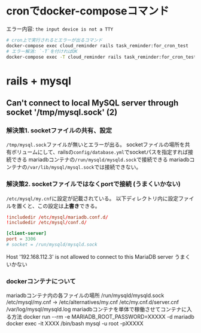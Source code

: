 
# cronでdocker-composeコマンド

エラー内容: `the input device is not a TTY`

```bash
# cron上で実行されるとエラーが出るコマンド
docker-compose exec cloud_reminder rails task_reminder:for_cron_test
# エラー解消: `-T`を付ければOK
docker-compose exec -T cloud_reminder rails task_reminder:for_cron_test
```
# rails + mysql

## Can't connect to local MySQL server through socket '/tmp/mysql.sock' (2)

### 解決策1. socketファイルの共有、設定
`/tmp/mysql.sock`ファイルが無いとエラーが出る。
socketファイルの場所を共有ボリュームにして、railsの`config/database.yml`でsocketパスを指定すれば接続できる
mariadbコンテナの`/run/mysqld/mysqld.sock`で接続できる
mariadbコンテナの`/var/lib/mysql/mysql.sock`では接続できない。

### 解決策2. socketファイルではなくportで接続 (うまくいかない)

`/etc/mysql/my.cnf`に設定が記載されている。
以下ディレクトリ内に設定ファイルを置くと、この設定は**上書き**できる。

```my.cnf
!includedir /etc/mysql/mariadb.conf.d/
!includedir /etc/mysql/conf.d/
```

```/etc/mysql/conf.d/rails.conf
[client-server]
port = 3306
# socket = /run/mysqld/mysqld.sock
```

Host '192.168.112.3' is not allowed to connect to this MariaDB server
うまくいかない

### dockerコンテナについて

mariadbコンテナ内の各ファイルの場所
/run/mysqld/mysqld.sock
/etc/mysql/my.cnf -> /etc/alternatives/my.cnf
/etc/my.cnf.d/server.cnf
/var/log/mysql/mysqld.log
mariadbコンテナを単体で稼働させてコンテナに入る方法
docker run --rm -e MARIADB_ROOT_PASSWORD=XXXXX -d mariadb
docker exec -it XXXX /bin/bash
mysql -u root -pXXXXX

